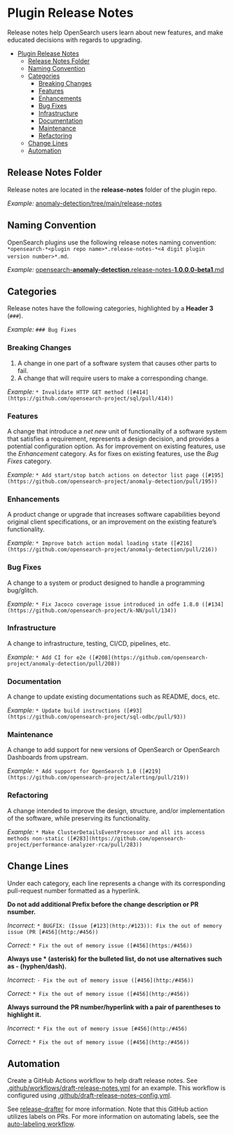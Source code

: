# Plugin Release Notes

Release notes help OpenSearch users learn about new features, and make educated decisions with regards to upgrading.

- [Plugin Release Notes](#plugin-release-notes)
  - [Release Notes Folder](#release-notes-folder)
  - [Naming Convention](#naming-convention)
  - [Categories](#categories)
    - [Breaking Changes](#breaking-changes)
    - [Features](#features)
    - [Enhancements](#enhancements)
    - [Bug Fixes](#bug-fixes)
    - [Infrastructure](#infrastructure)
    - [Documentation](#documentation)
    - [Maintenance](#maintenance)
    - [Refactoring](#refactoring)
  - [Change Lines](#change-lines)
  - [Automation](#automation)

## Release Notes Folder

Release notes are located in the **release-notes** folder of the plugin repo.

_Example:_ [anomaly-detection/tree/main/release-notes](https://github.com/opensearch-project/anomaly-detection/tree/main/release-notes)

## Naming Convention

OpenSearch plugins use the following release notes naming convention: `*opensearch-*<plugin repo name>*.release-notes-*<4 digit plugin version number>*.md`.

_Example:_ [opensearch-**anomaly-detection**.release-notes-**1.0.0.0-beta1**.md](https://github.com/opensearch-project/anomaly-detection/blob/main/release-notes/opensearch-anomaly-detection.release-notes-1.0.0.0-beta1.md)

## Categories

Release notes have the following categories, highlighted by a **Header 3** (`###`).

_Example:_ `### Bug Fixes`

### Breaking Changes

1. A change in one part of a software system that causes other parts to fail.
2. A change that will require users to make a corresponding change.

_Example:_ `* Invalidate HTTP GET method ([#414](https://github.com/opensearch-project/sql/pull/414))`

### Features

A change that introduce a *net new* unit of functionality of a software system that satisfies a requirement, represents a design decision, and provides a potential configuration option. As for improvement on existing features, use the *Enhancement* category. As for fixes on existing features, use the *Bug Fixes* category.

_Example:_ `* Add start/stop batch actions on detector list page ([#195](https://github.com/opensearch-project/anomaly-detection/pull/195))`

### Enhancements

A product change or upgrade that increases software capabilities beyond original client specifications, or an improvement on the existing feature’s functionality.

_Example:_ `* Improve batch action modal loading state ([#216](https://github.com/opensearch-project/anomaly-detection/pull/216))`

### Bug Fixes

A change to a system or product designed to handle a programming bug/glitch.

_Example:_ `* Fix Jacoco coverage issue introduced in odfe 1.8.0 ([#134](https://github.com/opensearch-project/k-NN/pull/134))`

### Infrastructure

A change to infrastructure, testing, CI/CD, pipelines, etc.

_Example:_ `* Add CI for e2e ([#208](https://github.com/opensearch-project/anomaly-detection/pull/208))`

### Documentation

A change to update existing documentations such as README, docs, etc.

_Example:_  `* Update build instructions ([#93](https://github.com/opensearch-project/sql-odbc/pull/93))`

### Maintenance

A change to add support for new versions of OpenSearch or OpenSearch Dashboards from upstream.

_Example:_ `* Add support for OpenSearch 1.0 ([#219](https://github.com/opensearch-project/alerting/pull/219))`

### Refactoring

A change intended to improve the design, structure, and/or implementation of the software, while preserving its functionality.

_Example:_ `* Make ClusterDetailsEventProcessor and all its access methods non-static ([#283](https://github.com/opensearch-project/performance-analyzer-rca/pull/283))`

## Change Lines

Under each category, each line represents a change with its corresponding pull-request number formatted as a hyperlink. 

**Do not add additional Prefix before the change description or PR nsumber.**

_Incorrect:_ `* BUGFIX: (Issue [#123](http:/#123)): Fix the out of memory issue (PR [#456](http:/#456))`

_Correct:_ `* Fix the out of memory issue ([#456](https:/#456))`

**Always use * (asterisk) for the bulleted list, do not use alternatives such as - (hyphen/dash).**

_Incorrect:_ `- Fix the out of memory issue ([#456](http:/#456))`

_Correct:_ `* Fix the out of memory issue ([#456](http:/#456))`

**Always surround the PR number/hyperlink with a pair of parentheses to highlight it.**

_Incorrect:_ `* Fix the out of memory issue [#456](http:/#456)`

_Correct:_ `* Fix the out of memory issue ([#456](http:/#456))`       

## Automation

Create a GitHub Actions workflow to help draft release notes. See [.github/workflows/draft-release-notes.yml](.github/workflows/draft-release-notes.yml) for an example. This workflow is configured using [.github/draft-release-notes-config.yml](.github/draft-release-notes-config.yml).

See [release-drafter](https://github.com/release-drafter/release-drafter) for more information. Note that this GitHub action utilizes labels on PRs. For more information on automating labels, see the [auto-labeling workflow](./WORKFLOWS.md#labeling-prs).